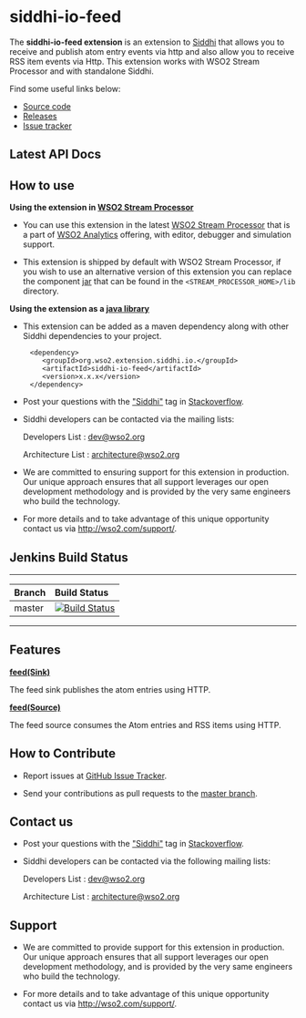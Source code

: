 ﻿siddhi-io-feed
======================================

The **siddhi-io-feed extension** is an extension to <a target="_blank" href="https://wso2.github.io/siddhi">Siddhi</a> that allows you to receive and publish atom entry events via http and 
also allow you to receive RSS item events via Http. This extension works with WSO2 Stream Processor and with standalone Siddhi.

Find some useful links below:

* <a target="_blank" href="https://github.com/wso2-extensions/siddhi-io-feed">Source code</a>
* <a target="_blank" href="https://github.com/wso2-extensions/siddhi-io-feed/releases">Releases</a>
* <a target="_blank" href="https://github.com/wso2-extensions/siddhi-io-feed/issues">Issue tracker</a>

## Latest API Docs 

## How to use 

**Using the extension in <a target="_blank" href="https://github.com/wso2/product-sp">WSO2 Stream Processor</a>**

* You can use this extension in the latest <a target="_blank" href="https://github.com/wso2/product-sp/releases">WSO2 Stream Processor</a> that is a part of <a target="_blank" href="http://wso2.com/analytics?utm_source=gitanalytics&utm_campaign=gitanalytics_Jul17">WSO2 Analytics</a> offering, with editor, debugger and simulation support.

* This extension is shipped by default with WSO2 Stream Processor, if you wish to use an alternative version of this extension you can replace the component <a target="_blank" href="https://github.com/wso2-extensions/siddhi-io-feed/releases">jar</a> that can be found in the `<STREAM_PROCESSOR_HOME>/lib` directory.

**Using the extension as a <a target="_blank" href="https://wso2.github.io/siddhi/documentation/running-as-a-java-library">java library</a>**

* This extension can be added as a maven dependency along with other Siddhi dependencies to your project.
```
     <dependency>
        <groupId>org.wso2.extension.siddhi.io.</groupId>
        <artifactId>siddhi-io-feed</artifactId>
        <version>x.x.x</version>
     </dependency>
```
 * Post your questions with the <a target="_blank" href="http://stackoverflow.com/search?q=siddhi">"Siddhi"</a> tag in <a target="_blank" href="http://stackoverflow.com/search?q=siddhi">Stackoverflow</a>.

 * Siddhi developers can be contacted via the mailing lists:

    Developers List   : [dev@wso2.org](mailto:dev@wso2.org)

    Architecture List : [architecture@wso2.org](mailto:architecture@wso2.org)

* We are committed to ensuring support for this extension in production. Our unique approach ensures that all support leverages our open development methodology and is provided by the very same engineers who build the technology.

* For more details and to take advantage of this unique opportunity contact us via <a target="_blank" href="http://wso2.com/support?utm_source=gitanalytics&utm_campaign=gitanalytics_Jul17">http://wso2.com/support/</a>.


## Jenkins Build Status

---

|  Branch | Build Status |
| :------ |:------------ |
| master  | [![Build Status](https://wso2.org/jenkins/job/siddhi/job/siddhi-io-feed/badge/icon)](https://wso2.org/jenkins/job/siddhi/job/siddhi-io-feed/) |

---


## Features

**<a target="_blank" href="https://wso2-extensions.github.io/siddhi-io-feed/api/latest/#sink">feed</a><a target="_blank" href="https://siddhi-io.github.io/siddhi/documentation/siddhi-4.0/">(Sink)</a>**

The feed sink publishes the atom entries using HTTP.


**<a target="_blank" href="https://wso2-extensions.github.io/siddhi-io-feed/api/latest/#source">feed</a><a target="_blank" href="https://siddhi-io.github.io/siddhi/documentation/siddhi-4.0/">(Source)</a>**

The feed source consumes the Atom entries and RSS items using HTTP.

## How to Contribute
 
  * Report issues at <a target="_blank" href="https://github.com/wso2-extensions/siddhi-io-feed/issues">GitHub Issue Tracker</a>.
  
  * Send your contributions as pull requests to the <a target="_blank" href="https://github.com/wso2-extensions/siddhi-io-feed/tree/master">master branch</a>. 
 
## Contact us 

 * Post your questions with the <a target="_blank" href="http://stackoverflow.com/search?q=siddhi">"Siddhi"</a> tag in <a target="_blank" href="http://stackoverflow.com/search?q=siddhi">Stackoverflow</a>. 
 
 * Siddhi developers can be contacted via the following mailing lists:
 
    Developers List   : [dev@wso2.org](mailto:dev@wso2.org)
    
    Architecture List : [architecture@wso2.org](mailto:architecture@wso2.org)
 
## Support 

* We are committed to provide support for this extension in production. Our unique approach ensures that all support 
leverages our open development methodology, and is provided by the very same engineers who build the technology. 

* For more details and to take advantage of this unique opportunity contact us via <a target="_blank" href="http://wso2
.com/support?utm_source=gitanalytics&utm_campaign=gitanalytics_Jul17">http://wso2.com/support/</a>. 
